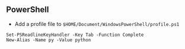 
## PowerShell

- Add a profile file to `$HOME/Document/WindowsPowerShell/profile.ps1`

```
Set-PSReadlineKeyHandler -Key Tab -Function Complete
New-Alias -Name py -Value python
```